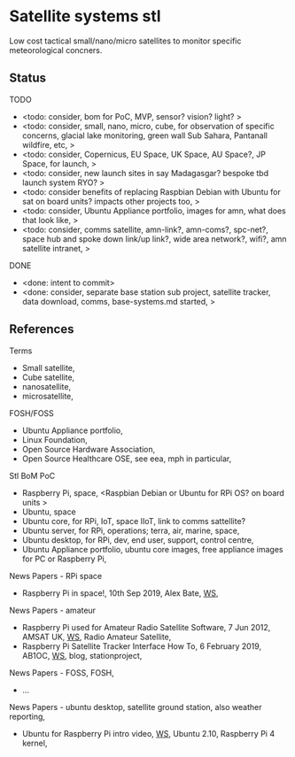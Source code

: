 # Satellite systems stl

Low cost tactical small/nano/micro satellites to monitor specific meteorological concners.

## Status

TODO
* <todo: consider, bom for PoC, MVP, sensor? vision? light? >
* <todo: consider, small, nano, micro, cube, for observation of specific concerns, glacial lake monitoring, green wall Sub Sahara, Pantanall wildfire, etc, >
* <todo: consider, Copernicus, EU Space, UK Space, AU Space?, JP Space, for launch, >
* <todo: consider, new launch sites in say Madagasgar? bespoke tbd launch system RYO? >
* <todo: consider benefits of replacing Raspbian Debian with Ubuntu for sat on board units? impacts other projects too, >
* <todo: consider, Ubuntu Appliance portfolio, images for amn, what does that look like, >
* <todo: consider, comms satellite, amn-link?, amn-coms?, spc-net?, space hub and spoke down link/up link?, wide area network?, wifi?, amn satellite intranet, >

DONE
* <done: intent to commit>
* <done: consider, separate base station sub project, satellite tracker, data download, comms, base-systems.md started, >

## References

Terms
* Small satellite, 
* Cube satellite, 
* nanosatellite, 
* microsatellite,

FOSH/FOSS
* Ubuntu Appliance portfolio, 
* Linux Foundation, 
* Open Source Hardware Association,
* Open Source Healthcare OSE, see eea, mph in particular, 

Stl BoM PoC
* Raspberry Pi, space, <Raspbian Debian or Ubuntu for RPi OS? on board units >
* Ubuntu, space 
* Ubuntu core, for RPi, IoT, space IIoT, link to comms sattellite?
* Ubuntu server, for RPi, operations; terra, air, marine, space, 
* Ubuntu desktop, for RPi, dev, end user, support, control centre, 
* Ubuntu Appliance portfolio, ubuntu core images, free appliance images for PC or Raspberry Pi, 

News Papers - RPi space
* Raspberry Pi in space!, 10th Sep 2019, Alex Bate, [WS](https://www.raspberrypi.com/news/raspberry-pi-in-space/), 

News Papers - amateur
* Raspberry Pi used for Amateur Radio Satellite Software, 7 Jun 2012, AMSAT UK, [WS](https://amsat-uk.org/2012/06/07/raspberry-pi-used-for-amateur-radio-satellite-software/), Radio Amateur Satellite, 
* Raspberry Pi Satellite Tracker Interface How To, 6 February 2019, AB1OC, [WS](https://stationproject.blog/2019/02/06/satellite-tracker-how-to/), blog, stationproject, 

News Papers - FOSS, FOSH, 
* ...

News Papers - ubuntu desktop, satellite ground station, also weather reporting, 
* Ubuntu for Raspberry Pi intro video, [WS](https://ubuntu.com/engage/raspberry-pi-livestream), Ubuntu 2.10, Raspberry Pi 4 kernel, 